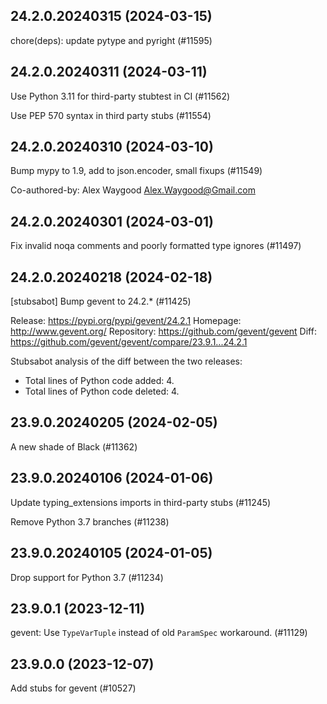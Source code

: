 ## 24.2.0.20240315 (2024-03-15)

chore(deps): update pytype and pyright (#11595)

## 24.2.0.20240311 (2024-03-11)

Use Python 3.11 for third-party stubtest in CI (#11562)

Use PEP 570 syntax in third party stubs (#11554)

## 24.2.0.20240310 (2024-03-10)

Bump mypy to 1.9, add to json.encoder, small fixups (#11549)

Co-authored-by: Alex Waygood <Alex.Waygood@Gmail.com>

## 24.2.0.20240301 (2024-03-01)

Fix invalid noqa comments and poorly formatted type ignores (#11497)

## 24.2.0.20240218 (2024-02-18)

[stubsabot] Bump gevent to 24.2.* (#11425)

Release: https://pypi.org/pypi/gevent/24.2.1
Homepage: http://www.gevent.org/
Repository: https://github.com/gevent/gevent
Diff: https://github.com/gevent/gevent/compare/23.9.1...24.2.1

Stubsabot analysis of the diff between the two releases:
 - Total lines of Python code added: 4.
 - Total lines of Python code deleted: 4.

## 23.9.0.20240205 (2024-02-05)

A new shade of Black (#11362)

## 23.9.0.20240106 (2024-01-06)

Update typing_extensions imports in third-party stubs (#11245)

Remove Python 3.7 branches (#11238)

## 23.9.0.20240105 (2024-01-05)

Drop support for Python 3.7 (#11234)

## 23.9.0.1 (2023-12-11)

gevent: Use `TypeVarTuple` instead of old `ParamSpec` workaround. (#11129)

## 23.9.0.0 (2023-12-07)

Add stubs for gevent (#10527)

